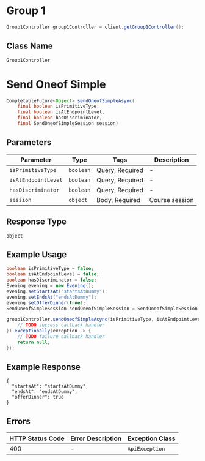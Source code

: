 # Group 1

```java
Group1Controller group1Controller = client.getGroup1Controller();
```

## Class Name

`Group1Controller`


# Send Oneof Simple

```java
CompletableFuture<Object> sendOneofSimpleAsync(
    final boolean isPrimitiveType,
    final boolean isAtEndpointLevel,
    final boolean hasDiscriminator,
    final SendOneofSimpleSession session)
```

## Parameters

| Parameter | Type | Tags | Description |
|  --- | --- | --- | --- |
| `isPrimitiveType` | `boolean` | Query, Required | - |
| `isAtEndpointLevel` | `boolean` | Query, Required | - |
| `hasDiscriminator` | `boolean` | Query, Required | - |
| `session` | `object` | Body, Required | Course session |

## Response Type

`object`

## Example Usage

```java
boolean isPrimitiveType = false;
boolean isAtEndpointLevel = false;
boolean hasDiscriminator = false;
Evening evening = new Evening();
evening.setStartsAt("startsAtDummy");
evening.setEndsAt("endsAtDummy");
evening.setOfferDinner(true);
SendOneofSimpleSession sendOneofSimpleSession = SendOneofSimpleSession.fromEvening(evening);

group1Controller.sendOneofSimpleAsync(isPrimitiveType, isAtEndpointLevel, hasDiscriminator, sendOneofSimpleSession).thenAccept(result -> {
    // TODO success callback handler
}).exceptionally(exception -> {
    // TODO failure callback handler
    return null;
});
```

## Example Response

```
{
  "startsAt": "startsAtDummy",
  "endsAt": "endsAtDummy",
  "offerDinner": true
}
```

## Errors

| HTTP Status Code | Error Description | Exception Class |
|  --- | --- | --- |
| 400 | - | `ApiException` |

